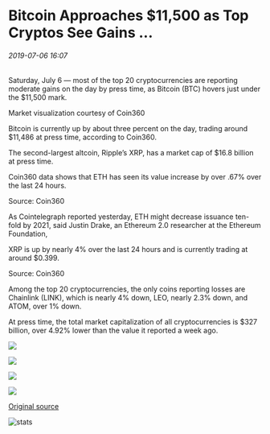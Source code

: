 # Bitcoin Approaches $11,500 as Top Cryptos See Gains ...

###### 2019-07-06 16:07

Saturday, July 6 — most of the top 20 cryptocurrencies are reporting moderate gains on the day by press time, as Bitcoin (BTC) hovers just under the $11,500 mark.

Market visualization courtesy of Coin360

Bitcoin is currently up by about three percent on the day, trading around $11,486 at press time, according to Coin360.

The second-largest altcoin, Ripple’s XRP, has a market cap of $16.8 billion at press time.

Coin360 data shows that ETH has seen its value increase by over .67% over the last 24 hours.

Source: Coin360

As Cointelegraph reported yesterday, ETH might decrease issuance ten-fold by 2021, said Justin Drake, an Ethereum 2.0 researcher at the Ethereum Foundation,

XRP is up by nearly 4% over the last 24 hours and is currently trading at around $0.399.

Source: Coin360

Among the top 20 cryptocurrencies, the only coins reporting losses are Chainlink (LINK), which is nearly 4% down, LEO, nearly 2.3% down, and ATOM, over 1% down.

At press time, the total market capitalization of all cryptocurrencies is $327 billion, over 4.92% lower than the value it reported a week ago.

![](https://s3.cointelegraph.com/storage/uploads/view/b481dd5c207437938bbc0c35ac1a77af.png)

![](https://s3.cointelegraph.com/storage/uploads/view/edb4b0a76579013181acdc79083fbce8.png)

![](https://s3.cointelegraph.com/storage/uploads/view/d24ff3dbd8679086c20f8cb3062b94b6.png)

![](https://s3.cointelegraph.com/storage/uploads/view/7a45a930281467b4fe79260f27149df3.png)

[Original source](https://cointelegraph.com/news/bitcoin-approaches-11-500-as-top-cryptos-see-gains)

![stats](https://c.statcounter.com/11760860/0/a89fa40b/1/ "stats")